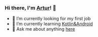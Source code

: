 
### Hi there, I'm <a href="https://github.com/linyasha">Artur</a>! 👋

- 🔭 I’m currently looking for my first job
- 🌱 I’m currently learning <a href="https://developer.android.com">Kotlin&Android</a>
- 💬 Ask me about anything  <a href="https://t.me/linyashik ">here</a>
